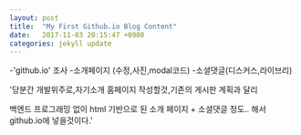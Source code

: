 ```yaml
---
layout: post
title:  "My First Github.io Blog Content"
date:   2017-11-03 20:15:47 +0900
categories: jekyll update
---
```


-'github.io' 조사
-소개페이지 (수정,사진,modal코드)
-소셜댓글(디스커스,라이브리)

'당분간 개발위주로,자기소개 홈페이지 작성할것,기존의 게시판 계획과 달리

백엔드 프로그래밍 없이 html 기반으로 된 소개 페이지 + 소셜댓글 정도.. 해서 github.io에 넣을것이다.'